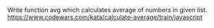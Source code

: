 Write function avg which calculates average of numbers in given list.
https://www.codewars.com/kata/calculate-average/train/javascript
